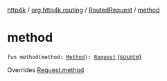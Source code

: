 [http4k](../../index.md) / [org.http4k.routing](../index.md) / [RoutedRequest](index.md) / [method](./method.md)

# method

`fun method(method: `[`Method`](../../org.http4k.core/-method/index.md)`): `[`Request`](../../org.http4k.core/-request/index.md) [(source)](https://github.com/http4k/http4k/blob/master/http4k-core/src/main/kotlin/org/http4k/routing/routing.kt#L107)

Overrides [Request.method](../../org.http4k.core/-request/method.md)

